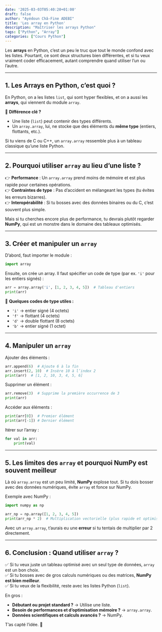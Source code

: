 ```yaml
---
date: '2025-03-03T05:40:20+01:00'
draft: false
author: "Ayédoun Châ-Fine ADEBI"
title: 'Les array en Python'
description: "Maîtriser les arrays Python"
tags: ["Python", "Array"]
categories: ["Cours Python"]
---
```



Les **arrays** en Python, c’est un peu le truc que tout le monde confond avec les listes. Pourtant, ce sont deux structures bien différentes, et si tu veux vraiment coder efficacement, autant comprendre quand utiliser l’un ou l’autre.  

---

## 1. **Les Arrays en Python, c’est quoi ?**  

En Python, on a les listes `list`, qui sont hyper flexibles, et on a aussi les **arrays**, qui viennent du module `array`.  

🔹 **Différence clé ?**  
- Une liste (`list`) peut contenir des types différents.  
- Un `array.array`, lui, ne stocke que des éléments du **même type** (entiers, flottants, etc.).  

Si tu viens de C ou C++, un `array.array` ressemble plus à un tableau classique qu’une liste Python.  

---

## 2. **Pourquoi utiliser `array` au lieu d’une liste ?**  

👉 **Performance** : Un `array.array` prend moins de mémoire et est plus rapide pour certaines opérations.  
👉 **Contraintes de type** : Pas d’accident en mélangeant les types (tu évites les erreurs bizarres).  
👉 **Interopérabilité** : Si tu bosses avec des données binaires ou du C, c’est souvent plus simple.  

Mais si tu cherches encore plus de performance, tu devrais plutôt regarder **NumPy**, qui est un monstre dans le domaine des tableaux optimisés.  

---

## 3. **Créer et manipuler un `array`**  

D’abord, faut importer le module :  

```python
import array  
```

Ensuite, on crée un array. Il faut spécifier un code de type (par ex. `'i'` pour les entiers signés) :  

```python
arr = array.array('i', [1, 2, 3, 4, 5])  # Tableau d'entiers
print(arr)
```

📌 **Quelques codes de type utiles :**  
- `'i'` → entier signé (4 octets)  
- `'f'` → flottant (4 octets)  
- `'d'` → double flottant (8 octets)  
- `'b'` → entier signé (1 octet)  

---

## 4. **Manipuler un `array`**  

Ajouter des éléments :  
```python
arr.append(6)  # Ajoute 6 à la fin
arr.insert(2, 10)  # Insère 10 à l’index 2
print(arr)  # [1, 2, 10, 3, 4, 5, 6]
```

Supprimer un élément :  
```python
arr.remove(3)  # Supprime la première occurrence de 3
print(arr)
```

Accéder aux éléments :  
```python
print(arr[0])  # Premier élément
print(arr[-1]) # Dernier élément
```

Itérer sur l’array :  
```python
for val in arr:
    print(val)
```

---

## 5. **Les limites des `array` et pourquoi NumPy est souvent meilleur**  

Là où `array.array` est un peu limité, **NumPy** explose tout. Si tu dois bosser avec des données numériques, évite `array` et fonce sur NumPy.  

Exemple avec NumPy :  

```python
import numpy as np  

arr_np = np.array([1, 2, 3, 4, 5])
print(arr_np * 2)  # Multiplication vectorielle (plus rapide et optimisée)
```

Avec un `array.array`, t’aurais eu une **erreur** si tu tentais de multiplier par 2 directement.  

---

## 6. **Conclusion : Quand utiliser `array` ?**  

✅ Si tu veux juste un tableau optimisé avec un seul type de données, `array` est un bon choix.  
✅ Si tu bosses avec de gros calculs numériques ou des matrices, **NumPy est bien meilleur**.  
✅ Si tu veux de la flexibilité, reste avec les listes Python (`list`).  

En gros :  
- **Débutant ou projet standard ?** → Utilise une liste.  
- **Besoin de performances et d’optimisation mémoire ?** → `array.array`.  
- **Données scientifiques et calculs avancés ?** → NumPy.  

T’as capté l’idée. 🚀
